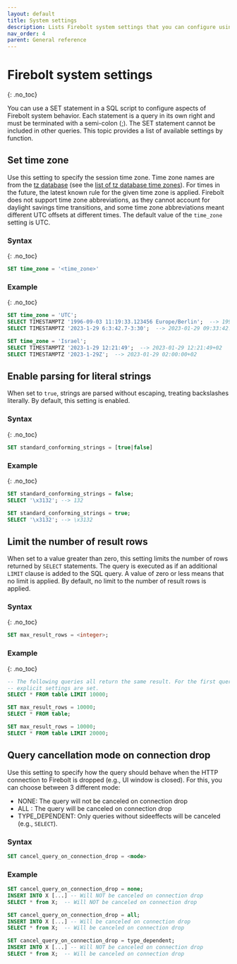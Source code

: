```yaml
---
layout: default
title: System settings
description: Lists Firebolt system settings that you can configure using SQL.
nav_order: 4
parent: General reference
---
```


# Firebolt system settings

{: .no_toc}

You can use a SET statement in a SQL script to configure aspects of Firebolt system behavior. Each statement is a query in its own right and must be terminated with a semi-colon (;). The SET statement cannot be included in other queries. This topic provides a list of available settings by function.

## Set time zone

Use this setting to specify the session time zone. Time zone names are from the [tz database](http://www.iana.org/time-zones) (see the [list of tz database time zones](http://en.wikipedia.org/wiki/List_of_tz_database_time_zones)). For times in the future, the latest known rule for the given time zone is applied. Firebolt does not support time zone abbreviations, as they cannot account for daylight savings time transitions, and some time zone abbreviations meant different UTC offsets at different times. The default value of the `time_zone` setting is UTC. 

### Syntax

{: .no_toc}

```sql
SET time_zone = '<time_zone>'
```

### Example

{: .no_toc}

```sql
SET time_zone = 'UTC';
SELECT TIMESTAMPTZ '1996-09-03 11:19:33.123456 Europe/Berlin';  --> 1996-09-03 09:19:33.123456+00
SELECT TIMESTAMPTZ '2023-1-29 6:3:42.7-3:30';  --> 2023-01-29 09:33:42.7+00

SET time_zone = 'Israel';
SELECT TIMESTAMPTZ '2023-1-29 12:21:49';  --> 2023-01-29 12:21:49+02
SELECT TIMESTAMPTZ '2023-1-29Z';  --> 2023-01-29 02:00:00+02
```

## Enable parsing for literal strings

When set to `true`, strings are parsed without escaping, treating backslashes literally. By default, this setting is enabled. 


### Syntax

{: .no_toc}

```sql
SET standard_conforming_strings = [true|false]
```

### Example

{: .no_toc}

```sql
SET standard_conforming_strings = false;
SELECT '\x3132'; --> 132

SET standard_conforming_strings = true;
SELECT '\x3132'; --> \x3132
```

## Limit the number of result rows

When set to a value greater than zero, this setting limits the number of rows returned by `SELECT` statements. The query is executed as if an additional `LIMIT` clause is added to the SQL query. A value of zero or less means that no limit is applied. By default, no limit to the number of result rows is applied.

### Syntax

{: .no_toc}

```sql
SET max_result_rows = <integer>;
```

### Example

{: .no_toc}

```sql
-- The following queries all return the same result. For the first query, no
-- explicit settings are set.
SELECT * FROM table LIMIT 10000;

SET max_result_rows = 10000;
SELECT * FROM table;

SET max_result_rows = 10000;
SELECT * FROM table LIMIT 20000;

```

## Query cancellation mode on connection drop

Use this setting to specify how the query should behave when the HTTP connection to Firebolt is dropped (e.g., UI window is closed). For this, you can choose between 3 different mode:
- NONE: The query will not be canceled on connection drop
- ALL : The query will be canceled on connection drop
- TYPE_DEPENDENT: Only queries without sideeffects will be canceled (e.g., `SELECT`). 

### Syntax
```sql
SET cancel_query_on_connection_drop = <mode>
```

### Example

```sql
SET cancel_query_on_connection_drop = none;
INSERT INTO X [...] -- Will NOT be canceled on connection drop
SELECT * from X;  -- Will NOT be canceled on connection drop

SET cancel_query_on_connection_drop = all;
INSERT INTO X [...] -- Will be canceled on connection drop
SELECT * from X;  -- Will be canceled on connection drop

SET cancel_query_on_connection_drop = type_dependent;
INSERT INTO X [...] -- Will NOT be canceled on connection drop
SELECT * from X;  -- Will be canceled on connection drop
```